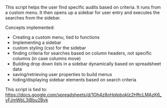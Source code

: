 This script helps the user find specific audits based on criteria.  It runs from a custom menu.  It then opens up a sidebar for user entry and executes the searches from the sidebar.

Concepts implemented:
- Creating a custom menu, tied to functions
- Implementing a sidebar
- custom styling (css) for the sidebar
- finding criteria for searches based on column headers, not specific columns (in case columns move)
- Building drop down lists in a sidebar dynamically based on spreadsheet data
- saving/retrieving user properties to build menus
- hiding/displaying sidebar elements based on search criteria

This script is tied to: https://docs.google.com/spreadsheets/d/1Oh4z8oHqlpbokIz2HftcLMAzK6_yFJmWbL3jBbu2Byk